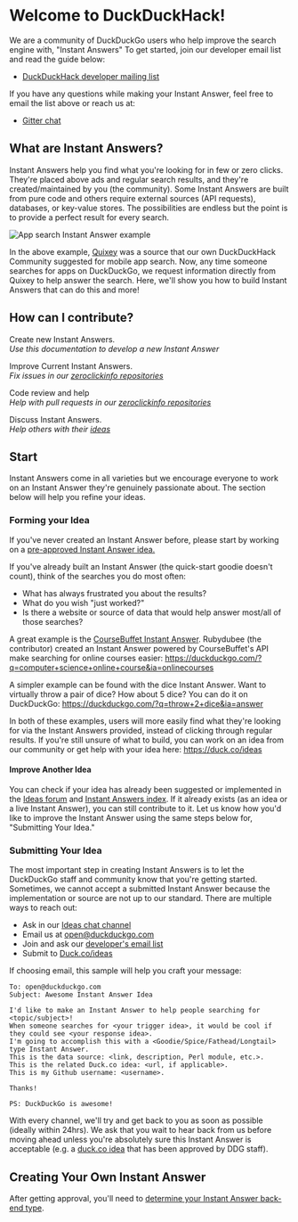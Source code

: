 # Welcome to DuckDuckHack!

We are a community of DuckDuckGo users who help improve the search engine with, "Instant Answers" To get started, join our developer email list and read the guide below: 

- [DuckDuckHack developer mailing list](https://www.listbox.com/subscribe/?list_id=197814)

If you have any questions while making your Instant Answer, feel free to email the list above or reach us at: 

- [Gitter chat](https://gitter.im/duckduckgo/Ideas)


## What are Instant Answers?

Instant Answers help you find what you're looking for in few or zero clicks. They're placed above ads and regular search results, and they're created/maintained by you (the community). Some Instant Answers are built from pure code and others require external sources (API requests), databases, or key-value stores. The possibilities are endless but the point is to provide a perfect result for every search. 

![App search Instant Answer example](https://images.duckduckgo.com/iu/?u=https%3A%2F%2Fraw.githubusercontent.com%2Fduckduckgo%2Fduckduckgo-documentation%2Fmaster%2Fduckduckhack%2Fassets%2Fapp_search_example.png&f=1)

In the above example, [Quixey](http://quixey.com/) was a source that our own DuckDuckHack Community suggested for mobile app search. Now, any time someone searches for apps on DuckDuckGo, we request information directly from Quixey to help answer the search. Here, we'll show you how to build Instant Answers that can do this and more! 

## How can I contribute? 

Create new Instant Answers.  
*Use this documentation to develop a new Instant Answer*  

Improve Current Instant Answers.  
*Fix issues in our [zeroclickinfo repositories](https://github.com/duckduckgo)*  

Code review and help  
*Help with pull requests in our [zeroclickinfo repositories](https://github.com/duckduckgo)*  

Discuss Instant Answers.  
*Help others with their [ideas](https://duck.co/ideas)*  


## Start

Instant Answers come in all varieties but we encourage everyone to work on an Instant Answer they're genuinely passionate about. The section below will help you refine your ideas. 

### Forming your Idea

If you've never created an Instant Answer before, please start by working on a [pre-approved Instant Answer idea.](https://duck.co/ideas/status/3?table_lnKRpLENwO2NUmZUyukQpw_sort=votes)    

If you've already built an Instant Answer (the quick-start goodie doesn't count), think of the searches you do most often:

- What has always frustrated you about the results? 
- What do you wish "just worked?"
- Is there a website or source of data that would help answer most/all of those searches? 

A great example is the [CourseBuffet Instant Answer](https://duck.co/ia/view/coursebuffet). Rubydubee (the contributor) created an Instant Answer powered by CourseBuffet's API make searching for online courses easier: https://duckduckgo.com/?q=computer+science+online+course&ia=onlinecourses 

A simpler example can be found with the dice Instant Answer. Want to virtually throw a pair of dice? How about 5 dice? You can do it on DuckDuckGo: https://duckduckgo.com/?q=throw+2+dice&ia=answer 

In both of these examples, users will more easily find what they're looking for via the Instant Answers provided, instead of clicking through regular results. If you're still unsure of what to build, you can work on an idea from our community or get help with your idea here: https://duck.co/ideas 

#### Improve Another Idea

You can check if your idea has already been suggested or implemented in the [Ideas forum](https://duck.co/ideas ) and [Instant Answers index](https://duck.co/ia). If it already exists (as an idea or a live Instant Answer), you can still contribute to it. Let us know how you'd like to improve the Instant Answer using the same steps below for, "Submitting Your Idea." 


### Submitting Your Idea

The most important step in creating Instant Answers is to let the DuckDuckGo staff and community know that you're getting started. Sometimes, we cannot accept a submitted Instant Answer because the implementation or source are not up to our standard. There are multiple ways to reach out:  

- Ask in our [Ideas chat channel](https://gitter.im/duckduckgo/Ideas)
- Email us at [open@duckduckgo.com](mailto:open@duckduckgo.com)
- Join and ask our [developer's email list](https://www.listbox.com/subscribe/?list_id=197814)
- Submit to [Duck.co/ideas](https://duck.co/ideas)


If choosing email, this sample will help you craft your message:

```text
To: open@duckduckgo.com
Subject: Awesome Instant Answer Idea

I'd like to make an Instant Answer to help people searching for <topic/subject>!
When someone searches for <your trigger idea>, it would be cool if they could see <your response idea>.
I'm going to accomplish this with a <Goodie/Spice/Fathead/Longtail> type Instant Answer.
This is the data source: <link, description, Perl module, etc.>.
This is the related Duck.co idea: <url, if applicable>.
This is my Github username: <username>.

Thanks!

PS: DuckDuckGo is awesome!
```

With every channel, we'll try and get back to you as soon as possible (ideally within 24hrs). We ask that you wait to hear back from us before moving ahead unless you're absolutely sure this Instant Answer is acceptable (e.g. a [duck.co idea](https://duck.co/ideas) that has been approved by DDG staff). 


## Creating Your Own Instant Answer

After getting approval, you'll need to [determine your Instant Answer back-end type](https://github.com/duckduckgo/duckduckgo-documentation/blob/master/duckduckhack/getting-started/determine_your_instant_answer_type.md).
